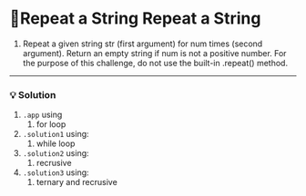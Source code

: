 # 📝Repeat a String Repeat a String

1. Repeat a given string str (first argument) for num times (second argument). Return an empty string if num is not a positive number. For the purpose of this challenge, do not use the built-in .repeat() method.


---

### 💡 Solution
1. `.app` using 
   1. for loop
2. `.solution1` using:
   1. while loop
3. `.solution2` using:
   1. recrusive
4. `.solution3` using:
   1. ternary and recrusive
